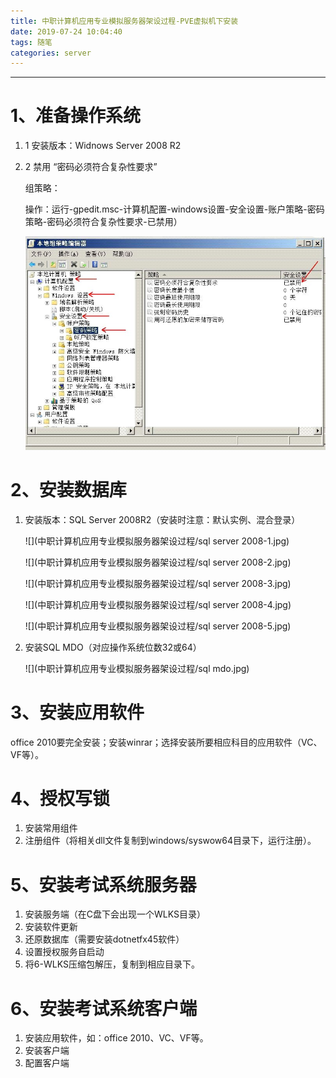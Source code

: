 ```yaml
---
title: 中职计算机应用专业模拟服务器架设过程-PVE虚拟机下安装
date: 2019-07-24 10:04:40
tags: 随笔
categories: server
---
```


------

# 1、准备操作系统

1. 1 安装版本：Widnows Server 2008 R2

2. 2 禁用 “密码必须符合复杂性要求”

   组策略：

   操作：运行-gpedit.msc-计算机配置-windows设置-安全设置-账户策略-密码策略-密码必须符合复杂性要求-已禁用）

   ![](中职计算机应用专业模拟服务器架设过程/本地组策略编辑器.jpg)

# 2、安装数据库

1. 安装版本：SQL Server 2008R2（安装时注意：默认实例、混合登录）

   ![](中职计算机应用专业模拟服务器架设过程/sql server 2008-1.jpg)

   ![](中职计算机应用专业模拟服务器架设过程/sql server 2008-2.jpg)

   ![](中职计算机应用专业模拟服务器架设过程/sql server 2008-3.jpg)

   ![](中职计算机应用专业模拟服务器架设过程/sql server 2008-4.jpg)

   ![](中职计算机应用专业模拟服务器架设过程/sql server 2008-5.jpg)

2. 安装SQL MDO（对应操作系统位数32或64）

   ![](中职计算机应用专业模拟服务器架设过程/sql mdo.jpg)

# 3、安装应用软件

office 2010要完全安装；安装winrar；选择安装所要相应科目的应用软件（VC、VF等）。

# 4、授权写锁

1. 安装常用组件
2. 注册组件（将相关dll文件复制到windows/syswow64目录下，运行注册）。

# 5、安装考试系统服务器

1. 安装服务端（在C盘下会出现一个WLKS目录）
2. 安装软件更新
3. 还原数据库（需要安装dotnetfx45软件）
4. 设置授权服务自启动
5. 将6-WLKS压缩包解压，复制到相应目录下。

# 6、安装考试系统客户端

1. 安装应用软件，如：office 2010、VC、VF等。
2. 安装客户端
3. 配置客户端

